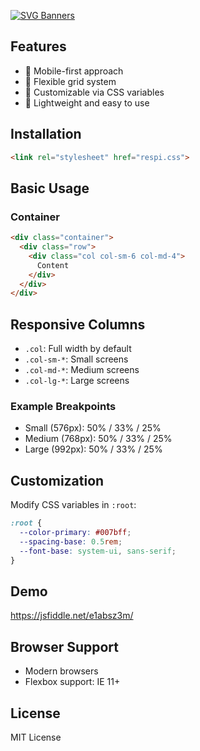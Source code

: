 [![SVG Banners](https://svg-banners.vercel.app/api?type=typeWriter&text1=RespiCSS%20Framework%20👨‍💻&width=800&height=400)](https://github.com/Akshay090/svg-banners)

## Features

- 📱 Mobile-first approach
- 🔧 Flexible grid system
- 🌈 Customizable via CSS variables
- 🚀 Lightweight and easy to use

## Installation

```html
<link rel="stylesheet" href="respi.css">
```

## Basic Usage

### Container
```html
<div class="container">
  <div class="row">
    <div class="col col-sm-6 col-md-4">
      Content
    </div>
  </div>
</div>
```

## Responsive Columns

- `.col`: Full width by default
- `.col-sm-*`: Small screens
- `.col-md-*`: Medium screens
- `.col-lg-*`: Large screens

### Example Breakpoints
- Small (576px): 50% / 33% / 25%
- Medium (768px): 50% / 33% / 25%
- Large (992px): 50% / 33% / 25%

## Customization

Modify CSS variables in `:root`:
```css
:root {
  --color-primary: #007bff;
  --spacing-base: 0.5rem;
  --font-base: system-ui, sans-serif;
}
```

## Demo
https://jsfiddle.net/e1absz3m/

## Browser Support

- Modern browsers
- Flexbox support: IE 11+

## License

MIT License
